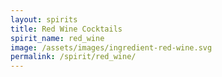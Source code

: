 ```yaml
---
layout: spirits
title: Red Wine Cocktails
spirit_name: red_wine
image: /assets/images/ingredient-red-wine.svg
permalink: /spirit/red_wine/
---
```

